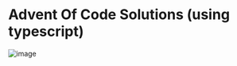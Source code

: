 # Advent Of Code Solutions (using typescript)
![image](https://github.com/user-attachments/assets/b71777d5-82df-4e6b-9b8a-eae9596ab093)
